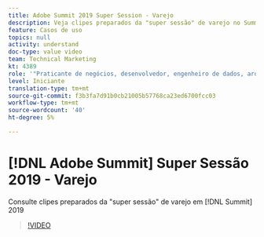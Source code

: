 ```yaml
---
title: Adobe Summit 2019 Super Session - Varejo
description: Veja clipes preparados da "super sessão" de varejo no Summit 2019
feature: Casos de uso
topics: null
activity: understand
doc-type: value video
team: Technical Marketing
kt: 4389
role: '"Praticante de negócios, desenvolvedor, engenheiro de dados, arquiteto, arquiteto de dados, administrador, líder"'
level: Iniciante
translation-type: tm+mt
source-git-commit: f3b3fa7d91b0cb21005b57768ca23ed6700fcc03
workflow-type: tm+mt
source-wordcount: '40'
ht-degree: 5%

---
```



# [!DNL Adobe Summit] Super Sessão 2019 - Varejo

Consulte clipes preparados da &quot;super sessão&quot; de varejo em [!DNL Summit] 2019

>[!VIDEO](https://video.tv.adobe.com/v/30549/?quality=12)

